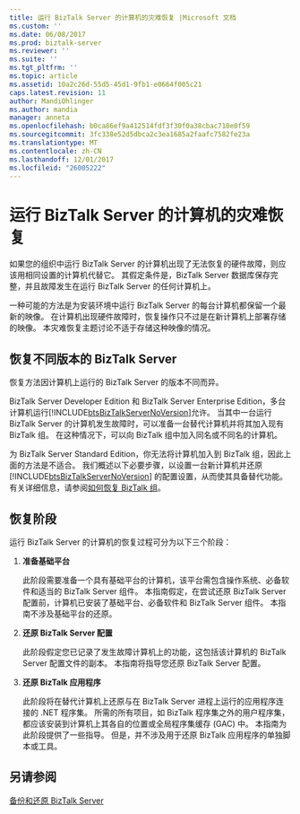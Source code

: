 ```yaml
---
title: 运行 BizTalk Server 的计算机的灾难恢复 |Microsoft 文档
ms.custom: ''
ms.date: 06/08/2017
ms.prod: biztalk-server
ms.reviewer: ''
ms.suite: ''
ms.tgt_pltfrm: ''
ms.topic: article
ms.assetid: 10a2c26d-55d5-45d1-9fb1-e0664f005c21
caps.latest.revision: 11
author: MandiOhlinger
ms.author: mandia
manager: anneta
ms.openlocfilehash: b0ca86ef9a412514fdf3f30f0a38cbac710e0f59
ms.sourcegitcommit: 3fc338e52d5dbca2c3ea1685a2faafc7582fe23a
ms.translationtype: MT
ms.contentlocale: zh-CN
ms.lasthandoff: 12/01/2017
ms.locfileid: "26005222"
---
```

# <a name="disaster-recovery-for-computers-running-biztalk-server"></a>运行 BizTalk Server 的计算机的灾难恢复
如果您的组织中运行 BizTalk Server 的计算机出现了无法恢复的硬件故障，则应该用相同设置的计算机代替它。 其假定条件是，BizTalk Server 数据库保存完整，并且故障发生在运行 BizTalk Server 的任何计算机上。  
  
 一种可能的方法是为安装环境中运行 BizTalk Server 的每台计算机都保留一个最新的映像。 在计算机出现硬件故障时，恢复操作只不过是在新计算机上部署存储的映像。 本灾难恢复主题讨论不适于存储这种映像的情况。  
## <a name="recovering-different-editions-of-biztalk-server"></a>恢复不同版本的 BizTalk Server  
 恢复方法因计算机上运行的 BizTalk Server 的版本不同而异。  
  
 BizTalk Server Developer Edition 和 BizTalk Server Enterprise Edition，多台计算机运行[!INCLUDE[btsBizTalkServerNoVersion](../includes/btsbiztalkservernoversion-md.md)]允许。 当其中一台运行 BizTalk Server 的计算机发生故障时，可以准备一台替代计算机并将其加入现有 BizTalk 组。 在这种情况下，可以向 BizTalk 组中加入同名或不同名的计算机。  
  
 为 BizTalk Server Standard Edition，你无法将计算机加入到 BizTalk 组，因此上面的方法是不适合。 我们概述以下必要步骤，以设置一台新计算机并还原 [!INCLUDE[btsBizTalkServerNoVersion](../includes/btsbiztalkservernoversion-md.md)] 的配置设置，从而使其具备替代功能。 有关详细信息，请参阅[如何恢复 BizTalk 组](../core/how-to-recover-the-biztalk-group.md)。  
  
## <a name="recovery-phases"></a>恢复阶段  
 运行 BizTalk Server 的计算机的恢复过程可分为以下三个阶段：  
  
1.  **准备基础平台**  
  
     此阶段需要准备一个具有基础平台的计算机，该平台需包含操作系统、必备软件和适当的 BizTalk Server 组件。 本指南假定，在尝试还原 BizTalk Server 配置前，计算机已安装了基础平台、必备软件和 BizTalk Server 组件。 本指南不涉及基础平台的还原。  
  
2.  **还原 BizTalk Server 配置**  
  
     此阶段假定您已记录了发生故障计算机上的功能，这包括该计算机的 BizTalk Server 配置文件的副本。 本指南将指导您还原 BizTalk Server 配置。  
  
3.  **还原 BizTalk 应用程序**  
  
     此阶段将在替代计算机上还原与在 BizTalk Server 进程上运行的应用程序连接的 .NET 程序集。 所需的所有项目，如 BizTalk 程序集之外的用户程序集，都应该安装到计算机上其各自的位置或全局程序集缓存 (GAC) 中。 本指南为此阶段提供了一些指导。 但是，并不涉及用于还原 BizTalk 应用程序的单独脚本或工具。  
  
## <a name="see-also"></a>另请参阅  
 [备份和还原 BizTalk Server](../core/backing-up-and-restoring-biztalk-server.md)